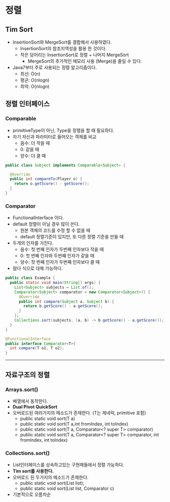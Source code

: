 # 정렬

## Tim Sort
- InsertionSort와 MergeSort를 결합해서 사용하였다.
  - InsertionSort의 참조지역성을 활용 한 것이다.
  - 작은 덩어리는 InsertionSort로 정렬 + 나머지 MergeSort
    - MergeSort의 추가적인 메모리 사용 (Merge)을 줄일 수 있다.
- Java7부터 주로 사용되는 정렬 알고리즘이다.
  - 최선: O(n)
  - 평균: O(nlogn)
  - 최악: O(nlogn)
## 정렬 인터페이스

### Comparable

- primitiveType이 아닌, Type을 정렬을 할 때 필요하다.
- 자기 자신과 파라미터로 들어오는 객체를 비교
    - 음수: 더 작을 때
    - 0: 같을 때
    - 양수: 더 클 때

```java
public class Subject implements Comparable<Subject> {

  @Override
  public int compareTo(Player o) {
    return o.getScore() - getScore();
  }
}
```

### Comparator
- FunctionalInterface 이다.
- default 정렬이 아닐 경우 많이 쓴다.
    - 원본 객체의 코드를 수정 할 수 없을 때
    - default 정렬기준이 있지만, 또 다른 정렬 기준을 만들 때
- 두개의 인자를 가진다.
  - 음수: 첫 번째 인자가 두번째 인자보다 작을 때
  - 0: 첫 번째 인자와 두번쨰 인자가 같을 때
  - 양수: 첫 번째 인자가 두번째 인자보다 클 때
- 람다 식으로 대체 가능하다.
```java
public class Example {
  public static void main(String[] args) {
    List<Subject> subjects = List.of();
    Comparator<Subject> comparator = new Comparator<Subject>() {
      @Override
      public int compare(Subject a, Subject b) {
        return b.getScore() - a.getScore();
      }
    };
    Collections.sort(subjects, (a, b) -> b.getScore() - a.getScore());
  }
}

@FunctionalInterface
public interface Comparator<T>{
  int compare(T o1, T o2);
}

```

***

## 자료구조의 정렬

### Arrays.sort()
- 배열에서 동작한다.
- **Dual Pivot QuickSort**
- 오버로드된 여러가지의 메소드가 존재한다. (T는 제네릭, primitive 포함)
  - public static void sort(T a)
  - public static void sort(T a,int fromIndex, int toIndex)
  - public static void sort(T a, Comparator<? super T> comparator)
  - public static void sort(T a, Comparator<? super T> comparator, int fromIndex, int toIndex)
### Collections.sort()
- List인터페이스를 상속하고있는 구현체들에서 정렬 가능하다.
- **Tim sort를 사용한다.**
- 오버로드 된 두가지의 메소드가 존재한다.
  - public static void sort(List list);
  - public static void sort(List list, Comparator c)
- 기본적으로 오름차순

